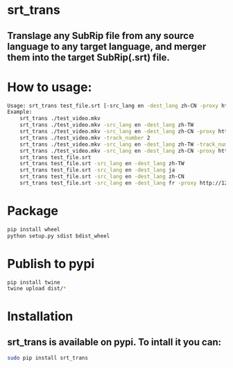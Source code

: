 # srt_trans
## Translage any SubRip file from any source language to any target language, and merger them into the target SubRip(.srt) file.

# How to usage:

```bash
Usage: srt_trans test_file.srt [-src_lang en -dest_lang zh-CN -proxy http://youdomain:your_port]
Example:
    srt_trans ./test_video.mkv
    srt_trans ./test_video.mkv -src_lang en -dest_lang zh-TW
    srt_trans ./test_video.mkv -src_lang en -dest_lang zh-CN -proxy http://127.0.0.1:8118
    srt_trans ./test_video.mkv -track_number 2
    srt_trans ./test_video.mkv -src_lang en -dest_lang zh-TW -track_number 2
    srt_trans ./test_video.mkv -src_lang en -dest_lang zh-CN -proxy http://127.0.0.1:8118 -track_number 2
    srt_trans test_file.srt
    srt_trans test_file.srt -src_lang en -dest_lang zh-TW
    srt_trans test_file.srt -src_lang en -dest_lang ja
    srt_trans test_file.srt -src_lang en -dest_lang zh-CN
    srt_trans test_file.srt -src_lang en -dest_lang fr -proxy http://127.0.0.1:8118
```

# Package
```bash
pip install wheel
python setup.py sdist bdist_wheel
```

# Publish to pypi
```bash
pip install twine
twine upload dist/*
```

# Installation
## srt_trans is available on pypi. To intall it you can:
```bash
sudo pip install srt_trans
```